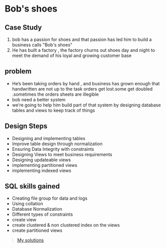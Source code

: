 # Bob's shoes
## Case Study
1. bob has a passion for shoes and that passion has led him to build a business calls "Bob's shoes"
2. He has built a factory , the factory churns out shoes day and night to meet the demand of his loyal and growing customer base
## problem
- He’s been taking orders by hand , and business has grown enough that handwritten are not up to the task orders get lost.some get doubled .sometimes the orders sheets are illegible
- bob need a better system 
- we’re going to help him build part of that system by designing database tables and views to keep track of things 
## Design Steps
- Designing and implementing tables
- Improve table design through normalization
- Ensuring Data Integrity with constraints
- Designing Views to meet business requirements
- Designing updateable views
- implementing partitioned views
- implementing indexed views
## SQL skills gained
- Creating file group for data and logs
- Using collation
- Database Normalization
- Different types of constraints
- create view
- create clustered & non clustered index on the views
- create partitioned views
> [My solutions](https://github.com/EbrahimTarek/Bob-shoes/blob/main/Bob%20shoes.sql)
